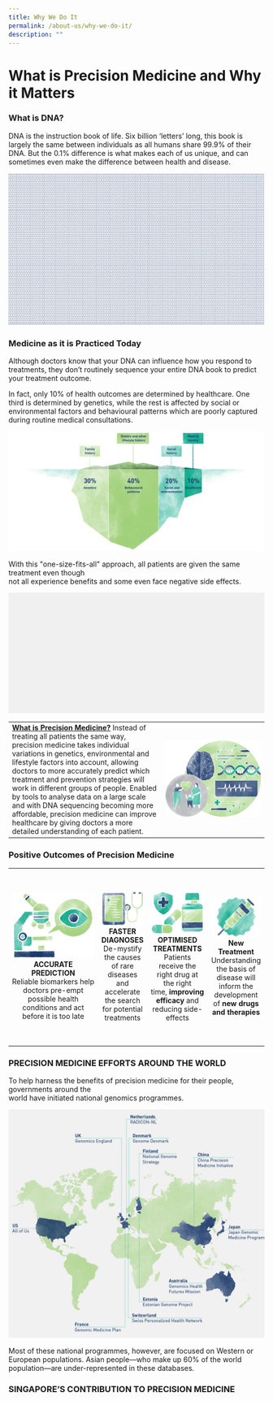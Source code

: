 ```yaml
---
title: Why We Do It
permalink: /about-us/why-we-do-it/
description: ""
---
```

# What is Precision Medicine and Why it Matters


### What is DNA?

DNA is the instruction book of life. Six billion ‘letters’ long, this book is largely the same between individuals as all humans share 99.9% of their DNA. But the 0.1% difference is what makes each of us unique, and can sometimes even make the difference between health and disease.

![](/images/About%20Us/dna%20zoom.gif)

### Medicine as it is Practiced Today

Although doctors know that your DNA can influence how you respond to treatments, they don’t routinely sequence your entire DNA book to predict your treatment outcome.

In fact, only 10% of health outcomes are determined by healthcare. One third is determined by genetics, while the rest is affected by social or environmental factors and behavioural patterns which are poorly captured during routine medical consultations.

![](/images/About%20Us/iceberg.png)

With this "one-size-fits-all" approach, all patients are given the same treatment even though  
not all experience benefits and some even face negative side effects.

![](/images/About%20Us/patients_1.gif)

<table>
	<tbody>
		<tr>
			<td width="60%">
				<a href="https://www.npm.sg/research/research-highlights/" target="_blank"><b>What is Precision Medicine?</b></a>
Instead of treating all patients the same way, precision medicine takes individual variations in genetics, environmental and lifestyle factors into account, allowing doctors to more accurately predict which treatment and prevention strategies will work in different groups of people. Enabled by tools to analyse data on a large scale and with DNA sequencing becoming more affordable, precision medicine can improve healthcare by giving doctors a more detailed understanding of each patient. 
			</td>
			<td><img src="/images/About%20Us/homepage-what-is-the-precision-section.png">
			</td>
		</tr>
	</tbody>
	</table>

### Positive Outcomes of Precision Medicine

<table>
	<tbody>
		<tr height="350">
			<td width="25%">
				<img src="/images/About%20Us/po-1-image.jpg">
				<div align="center"><b>ACCURATE PREDICTION</b></div>
				<div align="center">Reliable&nbsp;biomarkers&nbsp;help doctors pre-empt possible health conditions and act before it is too late</div>
			</td>
			<td width="25%">
									<img src="/images/About%20Us/po-2-image.jpg">
					<div align="center"><b> FASTER DIAGNOSES</b></div>
				<div align="center">De-mystify the causes of rare diseases and accelerate the search for potential treatments</div>
			</td>
			<td width="25%">
				<img src="/images/About%20Us/po-3-image.jpg">
				<div align="center"><b>OPTIMISED TREATMENTS</b></div>
				<div align="center">Patients receive the right drug at the right time,&nbsp;<b>improving efficacy</b>&nbsp;and reducing side-effects</div>
			</td>
			<td width="25%">
				<img src="/images/About%20Us/po-4-image.jpg">
				<div align="center"><b>New Treatment</b></div>
				<div align="center">Understanding the basis of disease will inform the development of&nbsp;<b>new drugs and therapies</b></div>
			</td>
		</tr>
	</tbody>
</table>

### PRECISION MEDICINE EFFORTS AROUND THE WORLD

To help harness the benefits of precision medicine for their people, governments around the  
world have initiated national genomics programmes.

![](/images/About%20Us/map-1161px%20(1).jpg)

Most of these national programmes, however, are focused on Western or European populations. Asian people—who make up 60% of the world population—are under-represented in these databases.

### SINGAPORE’S CONTRIBUTION TO PRECISION MEDICINE
